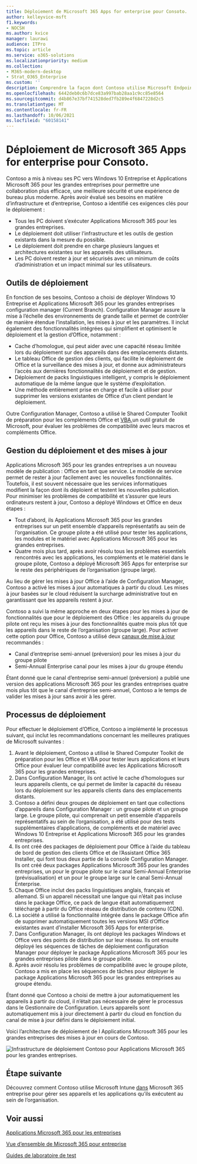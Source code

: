 ```yaml
---
title: Déploiement de Microsoft 365 Apps for enterprise pour Consoto.
author: kelleyvice-msft
f1.keywords:
- NOCSH
ms.author: kvice
manager: laurawi
audience: ITPro
ms.topic: article
ms.service: o365-solutions
ms.localizationpriority: medium
ms.collection:
- M365-modern-desktop
- Strat_O365_Enterprise
ms.custom: ''
description: Comprendre la façon dont Contoso utilise Microsoft Endpoint Configuration Manager pour déployer de Microsoft 365 Apps for enterprise.
ms.openlocfilehash: 6442deb0c6b7dce83a997bab28aa1c9cc85e8564
ms.sourcegitcommit: d4b867e37bf741528ded7fb289e4f6847228d2c5
ms.translationtype: MT
ms.contentlocale: fr-FR
ms.lasthandoff: 10/06/2021
ms.locfileid: "60158141"
---
```

# <a name="microsoft-365-apps-for-enterprise-deployment-for-contoso"></a>Déploiement de Microsoft 365 Apps for enterprise pour Consoto.

Contoso a mis à niveau ses PC vers Windows 10 Entreprise et Applications Microsoft 365 pour les grandes entreprises pour permettre une collaboration plus efficace, une meilleure sécurité et une expérience de bureau plus moderne. Après avoir évalué ses besoins en matière d’infrastructure et d’entreprise, Contoso a identifié ces exigences clés pour le déploiement :

- Tous les PC doivent s’exécuter Applications Microsoft 365 pour les grandes entreprises.
- Le déploiement doit utiliser l’infrastructure et les outils de gestion existants dans la mesure du possible.
- Le déploiement doit prendre en charge plusieurs langues et architectures existantes sur les appareils des utilisateurs.
- Les PC doivent rester à jour et sécurisés avec un minimum de coûts d’administration et un impact minimal sur les utilisateurs.

## <a name="deployment-tools"></a>Outils de déploiement

En fonction de ses besoins, Contoso a choisi de déployer Windows 10 Entreprise et Applications Microsoft 365 pour les grandes entreprises configuration manager (Current Branch). Configuration Manager assure la mise à l’échelle des environnements de grande taille et permet de contrôler de manière étendue l’installation, les mises à jour et les paramètres. Il inclut également des fonctionnalités intégrées qui simplifient et optimisent le déploiement et la gestion d’Office, notamment :

- Cache d’homologue, qui peut aider avec une capacité réseau limitée lors du déploiement sur des appareils dans des emplacements distants.
- Le tableau Office de gestion des clients, qui facilite le déploiement de Office et la surveillance des mises à jour, et donne aux administrateurs l’accès aux dernières fonctionnalités de déploiement et de gestion.
- Déploiement de packs linguistiques intelligent, y compris le déploiement automatique de la même langue que le système d’exploitation.
- Une méthode entièrement prise en charge et facile à utiliser pour supprimer les versions existantes de Office d’un client pendant le déploiement.

Outre Configuration Manager, Contoso a utilisé le Shared Computer Toolkit de préparation pour les compléments Office et [VBA,](/deployoffice/readiness-toolkit-application-compatibility-microsoft-365-apps)un outil gratuit de Microsoft, pour évaluer les problèmes de compatibilité avec leurs macros et compléments Office.

## <a name="managing-deployment-and-updates"></a>Gestion du déploiement et des mises à jour

Applications Microsoft 365 pour les grandes entreprises a un nouveau modèle de publication : Office en tant que service. Le modèle de service permet de rester à jour facilement avec les nouvelles fonctionnalités. Toutefois, il est souvent nécessaire que les services informatiques modifient la façon dont ils déploient et testent les nouvelles publication. Pour minimiser les problèmes de compatibilité et s’assurer que leurs ordinateurs restent à jour, Contoso a déployé Windows et Office en deux étapes :

- Tout d’abord, ils Applications Microsoft 365 pour les grandes entreprises sur un petit ensemble d’appareils représentatifs au sein de l’organisation. Ce groupe pilote a été utilisé pour tester les applications, les modules et le matériel avec Applications Microsoft 365 pour les grandes entreprises.
- Quatre mois plus tard, après avoir résolu tous les problèmes essentiels rencontrés avec les applications, les compléments et le matériel dans le groupe pilote, Contoso a déployé Microsoft 365 Apps for enterprise sur le reste des périphériques de l’organisation (groupe large).

Au lieu de gérer les mises à jour Office à l’aide de Configuration Manager, Contoso a activé les mises à jour automatiques à partir du cloud. Les mises à jour basées sur le cloud réduisent la surcharge administrative tout en garantissant que les appareils restent à jour.

Contoso a suivi la même approche en deux étapes pour les mises à jour de fonctionnalités que pour le déploiement des Office : les appareils du groupe pilote ont reçu les mises à jour des fonctionnalités quatre mois plus tôt que les appareils dans le reste de l’organisation (groupe large). Pour activer cette option pour Office, Contoso a utilisé deux [canaux de mise à jour](/DeployOffice/overview-update-channels) recommandés :

- Canal d’entreprise semi-annuel (préversion) pour les mises à jour du groupe pilote
- Semi-Annual Enterprise canal pour les mises à jour du groupe étendu

Étant donné que le canal d’entreprise semi-annuel (préversion) a publié une version des applications Microsoft 365 pour les grandes entreprises quatre mois plus tôt que le canal d’entreprise semi-annuel, Contoso a le temps de valider les mises à jour sans avoir à les gérer.

## <a name="deployment-process"></a>Processus de déploiement

Pour effectuer le déploiement d’Office, Contoso a implémenté le processus suivant, qui inclut les recommandations concernant les meilleures pratiques de Microsoft suivantes :

1. Avant le déploiement, Contoso a utilisé le Shared Computer Toolkit de préparation pour les Office et VBA pour tester leurs applications et leurs Office pour évaluer leur compatibilité avec les Applications Microsoft 365 pour les grandes entreprises.
1. Dans Configuration Manager, ils ont activé le cache d’homologues sur leurs appareils clients, ce qui permet de limiter la capacité du réseau lors du déploiement sur les appareils clients dans des emplacements distants. 
1. Contoso a défini deux groupes de déploiement en tant que collections d’appareils dans Configuration Manager : un groupe pilote et un groupe large. Le groupe pilote, qui comprenait un petit ensemble d’appareils représentatifs au sein de l’organisation, a été utilisé pour des tests supplémentaires d’applications, de compléments et de matériel avec Windows 10 Entreprise et Applications Microsoft 365 pour les grandes entreprises.
1. Ils ont créé des packages de déploiement pour Office à l’aide du tableau de bord de gestion des clients Office et de l’Assistant Office 365 Installer, qui font tous deux partie de la console Configuration Manager. Ils ont créé deux packages Applications Microsoft 365 pour les grandes entreprises, un pour le groupe pilote sur le canal Semi-Annual Enterprise (prévisualisation) et un pour le groupe large sur le canal Semi-Annual Enterprise.
2. Chaque Office inclut des packs linguistiques anglais, français et allemand. Si un appareil nécessitait une langue qui n’était pas incluse dans le package Office, ce pack de langue était automatiquement téléchargé à partir du Office réseau de distribution de contenu (CDN).
3. La société a utilisé la fonctionnalité intégrée dans le package Office afin de supprimer automatiquement toutes les versions MSI d’Office existantes avant d’installer Microsoft 365 Apps for enterprise.
4. Dans Configuration Manager, ils ont déployé les packages Windows et Office vers des points de distribution sur leur réseau. Ils ont ensuite déployé les séquences de tâches de déploiement configuration Manager pour déployer le package Applications Microsoft 365 pour les grandes entreprises pilote dans le groupe pilote.
5. Après avoir résolu les problèmes de compatibilité avec le groupe pilote, Contoso a mis en place les séquences de tâches pour déployer le package Applications Microsoft 365 pour les grandes entreprises au groupe étendu.

Étant donné que Contoso a choisi de mettre à jour automatiquement les appareils à partir du cloud, il n’était pas nécessaire de gérer le processus dans le Gestionnaire de Configuration. Leurs appareils sont automatiquement mis à jour directement à partir du cloud en fonction du canal de mise à jour défini dans le déploiement initial.

Voici l’architecture de déploiement de l Applications Microsoft 365 pour les grandes entreprises des mises à jour en cours de Contoso.

![Infrastructure de déploiement Contoso pour Applications Microsoft 365 pour les grandes entreprises.](../media/contoso-o365pp/contoso-o365pp-fig1.png)
 
## <a name="next-step"></a>Étape suivante

Découvrez comment Contoso utilise Microsoft Intune [dans](contoso-mdm.md) Microsoft 365 entreprise pour gérer ses appareils et les applications qu’ils exécutent au sein de l’organisation.

## <a name="see-also"></a>Voir aussi

[Applications Microsoft 365 pour les entreprises](/deployoffice/deployment-guide-microsoft-365-apps)

[Vue d’ensemble de Microsoft 365 pour entreprise](microsoft-365-overview.md)

[Guides de laboratoire de test](m365-enterprise-test-lab-guides.md)